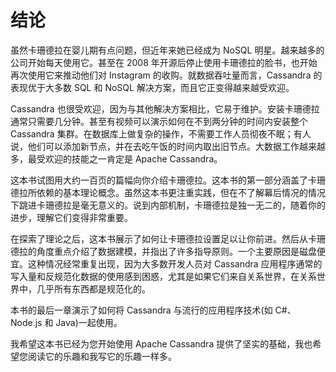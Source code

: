 # 结论

虽然卡珊德拉在婴儿期有点问题，但近年来她已经成为 NoSQL 明星。越来越多的公司开始每天使用它。甚至在 2008 年开源后停止使用卡珊德拉的脸书，也开始再次使用它来推动他们对 Instagram 的收购。就数据吞吐量而言，Cassandra 的表现优于大多数 SQL 和 NoSQL 解决方案，而且它正变得越来越受欢迎。

Cassandra 也很受欢迎，因为与其他解决方案相比，它易于维护。安装卡珊德拉通常只需要几分钟。甚至有视频可以演示如何在不到两分钟的时间内安装整个 Cassandra 集群。在数据库上做复杂的操作，不需要工作人员彻夜不眠；有人说，他们可以添加新节点，并在去吃午饭的时间内取出旧节点。大数据工作越来越多，最受欢迎的技能之一肯定是 Apache Cassandra。

这本书试图用大约一百页的篇幅向你介绍卡珊德拉。这本书的第一部分涵盖了卡珊德拉所依赖的基本理论概念。虽然这本书更注重实践，但在不了解幕后情况的情况下跳进卡珊德拉是毫无意义的。说到内部机制，卡珊德拉是独一无二的，随着你的进步，理解它们变得非常重要。

在探索了理论之后，这本书展示了如何让卡珊德拉设置足以让你前进。然后从卡珊德拉的角度重点介绍了数据建模，并指出了许多指导原则。一个主要原因是磁盘便宜。这种情况经常重复出现，因为大多数开发人员对 Cassandra 应用程序通常的写入量和反规范化数据的使用感到困惑，尤其是如果它们来自关系世界，在关系世界中，几乎所有东西都是规范化的。

本书的最后一章演示了如何将 Cassandra 与流行的应用程序技术(如 C#、Node.js 和 Java)一起使用。

我希望这本书已经为您开始使用 Apache Cassandra 提供了坚实的基础，我也希望您阅读它的乐趣和我写它的乐趣一样多。